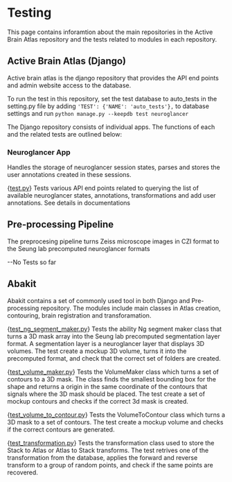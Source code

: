 # Testing
This page contains inforamtion about the main repositories in the Active Brain Atlas repository and the tests related to modules in each repository.
## Active Brain Atlas (Django)
Active brain atlas is the django repository that provides the API end points and admin website access to the database.  

To run the test in this repository, set the test database to auto_tests in the setting.py file by adding `'TEST': {'NAME': 'auto_tests'},` to database settings and run `python manage.py --keepdb test neuroglancer`

The Django repository consists of individual apps. The functions of each and the related tests are outlined below:

### Neuroglancer App
   Handles the storage of neuroglancer session states, parses and stores the user annotations created in these sessions.  

{[test.py](https://github.com/ActiveBrainAtlas2/activebrainatlasadmin/blob/master/neuroglancer/tests.py)}  Tests various API end points related to querying the list of available neuroglancer states, annotations, transformations and add user annotations.  See details in documentations

## Pre-processing Pipeline
The preprocesing pipeline turns Zeiss microscope images in CZI format to the Seung lab precomputed neuroglancer formats 

--No Tests so far

## Abakit
Abakit contains a set of commonly used tool in both Django and Pre-processing repository.  The modules include main classes in Atlas creation, contouring, brain registration and transforamation.

{[test_ng_segment_maker.py](https://github.com/ActiveBrainAtlas2/abakit/blob/master/src/abakit/atlas/tests/test_ng_segment_maker.py)}  Tests the ability Ng segment maker class that turns a 3D mask array into the Seung lab precomputed segmentation layer format.  A segmentation layer is a neuroglancer layer that displays 3D volumes.  The test create a mockup 3D volume, turns it into the precomputed format, and check that the correct set of folders are created.

{[test_volume_maker.py](https://github.com/ActiveBrainAtlas2/abakit/blob/master/src/abakit/atlas/tests/test_volume_maker.py)}  Tests the VolumeMaker class which turns a set of contours to a 3D mask.  The class finds the smallest bounding box for the shape and returns a origin in the same coordinate of the contours that signals where the 3D mask should be placed.  The test create a set of mockup contours and checks if the correct 3d mask is created.

{[test_volume_to_contour.py](https://github.com/ActiveBrainAtlas2/abakit/blob/master/src/abakit/atlas/tests/test_volume_to_contour.py)}  Tests the VolumeToContour class which turns a 3D mask to a set of contours.  The test create a mockup volume and checks if the correct contours are generated.

{[test_transformation.py](https://github.com/ActiveBrainAtlas2/abakit/blob/master/src/abakit/atlas/tests/test_volume_to_contour.py)} Tests the transformation class used to store the Stack to Atlas or Atlas to Stack transforms.  The test retrives one of the transformation from the database, applies the forward and reverse transform to a group of random points, and check if the same points are recovered.
